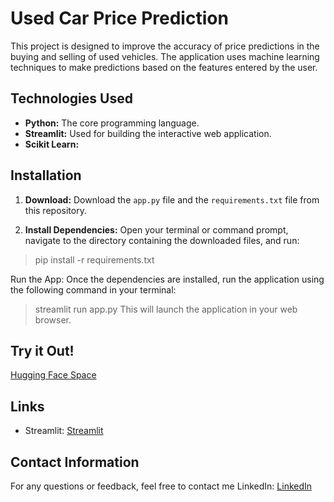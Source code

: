 # Used Car Price Prediction
This project is designed to improve the accuracy of price predictions in the buying and selling of used vehicles. The application uses machine learning techniques to make predictions based on the features entered by the user.

## Technologies Used

* **Python:** The core programming language.
* **Streamlit:**  Used for building the interactive web application.
* **Scikit Learn:** 

## Installation

1. **Download:** Download the `app.py` file and the `requirements.txt` file from this repository.

2. **Install Dependencies:** Open your terminal or command prompt, navigate to the directory containing the downloaded files, and run:

> pip install -r requirements.txt

Run the App: Once the dependencies are installed, run the application using the following command in your terminal:

> streamlit run app.py
This will launch the application in your web browser.

## Try it Out!
[Hugging Face Space](https://huggingface.co/spaces/hanifekaptan/Used_Car_Price_Prediction_BC)

## Links
* Streamlit: [Streamlit](https://streamlit.io/)

## Contact Information
For any questions or feedback, feel free to contact me
LinkedIn: [LinkedIn](https://www.linkedin.com/in/hanifekaptan-u1f90d/)

